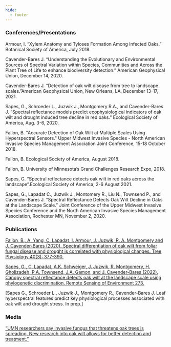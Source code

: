 ```yaml
---
hide:
  - footer
---
```


### Conferences/Presentations

Armour, I. “Xylem Anatomy and Tyloses Formation Among Infected Oaks.” Botanical Society of America, July 2018.

Cavender-Bares J. “Understanding the Evolutionary and Environmental Sources of Spectral Variation within Species, Communities and Across the Plant Tree of Life to enhance biodiversity detection.” American Geophysical Union, December 14, 2020.

Cavender-Bares J. “Detection of oak wilt disease from tree to landscape scales.”American Geophysical Union, New Orleans, LA, December 13-17, 2021.  

Sapes, G., Schroeder L., Juzwik J., Montgomery R.A., and Cavender-Bares J. “Spectral reflectance models predict ecophysiological indicators of oak wilt and drought induced tree decline in red oaks.” Ecological Society of America, Aug. 3-6, 2020.

Fallon, B. "Accurate Detection of Oak Wilt at Multiple Scales Using Hyperspectral Sensors." Upper Midwest Invasive Species - North American Invasive Species Management Association Joint Conference, 15-18 October 2018.

Fallon, B. Ecological Society of America, August 2018.

Fallon, B. University of Minnesota’s Grand Challenges Research Expo, 2018.

Sapes, G. “Spectral reflectance detects oak wilt in red oaks across the landscape”.Ecological Society of America, 2-6 August 2021.

Sapes, G., Lapadat C., Juzwik J., Montomery R., Liu N., Townsend P., and Cavender-Bares J. “Spectral Reflectance Detects Oak Wilt Decline in Oaks at the Landscape Scale.” Joint Conference of the Upper Midwest Invasive Species Conference and the North American Invasive Species Management Association, Rochester MN, November 2, 2020.

### Publications

[Fallon, B., A. Yang, C. Lapadat, I. Armour, J. Juzwik, R. A. Montgomery and J. Cavender-Bares (2020). Spectral differentiation of oak wilt from foliar fungal disease and drought is correlated with physiological changes. Tree Physiology 40(3): 377-390.](https://drive.google.com/file/d/1v7v0ofzl4-izmm82D1lbhPw-330ubWc9/view?usp=sharing)

[Sapes, G., C. Lapadat, A.K. Schweiger, J. Juzwik, R. Montgomery, H. Gholizadeh, P.A. Townsend, J.A. Gamon, and J. Cavender-Bares (2022). Canopy spectral reflectance detects oak wilt at the landscape scale using phylogenetic discrimination. Remote Sensing of Environment 273.](https://drive.google.com/file/d/1jvwWEzR_vVr5V_qRQ-o6UPUI2KNBc5Cq/view?usp=sharing)

[Sapes G., Schroeder L., Juzwik J., Montgomery R., Cavender-Bares J. Leaf hyperspectral features predict key physiological processes associated with oak wilt and drought stress. In prep.]

### Media

[“UMN researchers say invasive fungus that threatens oak trees is spreading. New research into oak wilt allows for better detection and treatment.”](https://mndaily.com/262507/news/tree-d-lightly-umn-researchers-say-invasive-fungus-threatens-oak-trees-is-spreading/)
